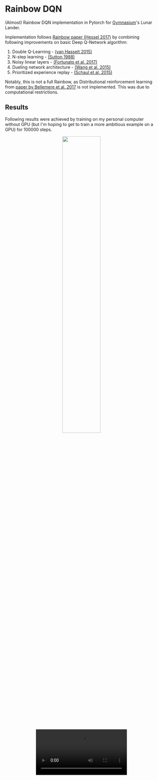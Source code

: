 # Rainbow DQN
(Almost) Rainbow DQN implementation in Pytorch for [Gymnasium](https://gymnasium.farama.org/)'s Lunar Lander.

Implementation follows [Rainbow paper (Hessel 2017)](https://arxiv.org/abs/1710.02298) by combining following improvements on basic Deep Q-Network algorithm:
1. Double Q-Learning - [(van Hasselt 2015)](https://arxiv.org/pdf/1509.06461.pdf)
2. N-step learning - [(Sutton 1988)](http://incompleteideas.net/papers/sutton-88-with-erratum.pdf)
3. Noisy linear layers - [(Fortunato et al. 2017)](https://arxiv.org/pdf/1706.10295.pdf)
4. Dueling network architecture - [(Wang et al. 2015)](https://arxiv.org/pdf/1511.06581.pdf)
5. Prioritized experience replay - [(Schaul et al. 2015)](https://arxiv.org/pdf/1511.05952.pdf)

Notably, this is not a full Rainbow, as Distributional reinforcement learning from [paper by Bellemere et al. 2017](https://arxiv.org/abs/1707.06887) is not implemented. This was due to computational restrictions. 

## Results
Following results were achieved by training on my personal computer without GPU (but I'm hoping to get to train a more ambitious example on a GPU) for 100000 steps.
<p align="center">
  <img src="https://user-images.githubusercontent.com/69109124/225891320-660cd91b-00a1-4f5d-9d08-fcdde3e6382f.png" width=50% height=auto>
  
  <video src="https://github.com/Tsilkow/Rainbow-DQN/video/agent_314159_20000_episode-0.mp4" />  
  Evaluation after 20000 steps of training

  <video src="https://github.com/Tsilkow/Rainbow-DQN/video/agent_314159_40000_episode-0.mp4" />  
  Evaluation after 40000 steps of training

  <video src="https://github.com/Tsilkow/Rainbow-DQN/video/agent_314159_60000_episode-0.mp4" />  
  Evaluation after 60000 steps of training

  <video src="https://github.com/Tsilkow/Rainbow-DQN/video/agent_314159_80000_episode-0.mp4" />  
  Evaluation after 80000 steps of training

  <video src="https://github.com/Tsilkow/Rainbow-DQN/video/agent_314159_100000_episode-0.mp4" />  
  Evaluation after 100000 steps of training
</p>
